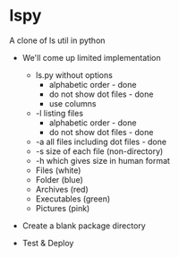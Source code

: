 # lspy
A clone of ls util in python

- We'll come up limited implementation
    - ls.py without options
        - alphabetic order - done
        - do not show dot files - done
        - use columns
    - -l listing files
        - alphabetic order - done
        - do not show dot files - done
    - -a all files including dot files - done
    - -s size of each file (non-directory)
    - -h which gives size in human format
    - Files (white)
    - Folder (blue)
    - Archives (red)
    - Executables (green)
    - Pictures (pink)

- Create a blank package directory
- Test & Deploy